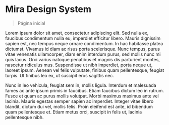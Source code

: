 # Mira Design System

> Página inicial

Lorem ipsum dolor sit amet, consectetur adipiscing elit. Sed nulla ex, faucibus condimentum nulla eu, imperdiet efficitur libero. Mauris dignissim sapien est, nec tempus neque ornare condimentum. In hac habitasse platea dictumst. Vivamus id diam ac risus porta scelerisque. Nunc tempus, purus vitae venenatis ullamcorper, diam enim interdum purus, sed mollis nunc mi quis lacus. Orci varius natoque penatibus et magnis dis parturient montes, nascetur ridiculus mus. Suspendisse ut nibh imperdiet, porta neque ut, laoreet ipsum. Aenean vel felis vulputate, finibus quam pellentesque, feugiat turpis. Ut finibus leo ex, ut suscipit eros sagittis nec.

Nunc in leo vehicula, feugiat sem in, mollis ligula. Interdum et malesuada fames ac ante ipsum primis in faucibus. Etiam faucibus dictum leo in rutrum. Fusce et quam ac purus mollis volutpat. Morbi maximus maximus ante vel lacinia. Mauris egestas semper sapien ac imperdiet. Integer vitae libero blandit, dictum dui vel, mollis felis. Proin eleifend est ante, id bibendum quam pellentesque et. Etiam metus orci, suscipit in felis ut, lacinia pellentesque nibh.
